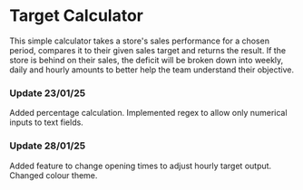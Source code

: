 # Target Calculator

This simple calculator takes a store's sales performance for a chosen period, compares it to their given sales target and returns the result. If the store is behind on their sales, the deficit will be broken down into weekly, daily and hourly amounts to better help the team understand their objective.

### Update 23/01/25
Added percentage calculation.
Implemented regex to allow only numerical inputs to text fields.

### Update 28/01/25
Added feature to change opening times to adjust hourly target output.
Changed colour theme. 